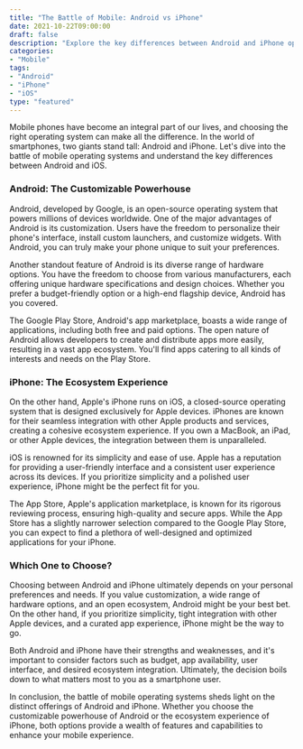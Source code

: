 ```yaml
---
title: "The Battle of Mobile: Android vs iPhone"
date: 2021-10-22T09:00:00
draft: false
description: "Explore the key differences between Android and iPhone operating systems and decide which one is right for you."
categories:
- "Mobile"
tags:
- "Android"
- "iPhone"
- "iOS"
type: "featured"
---
```


Mobile phones have become an integral part of our lives, and choosing the right operating system can make all the difference. In the world of smartphones, two giants stand tall: Android and iPhone. Let's dive into the battle of mobile operating systems and understand the key differences between Android and iOS.

### Android: The Customizable Powerhouse

Android, developed by Google, is an open-source operating system that powers millions of devices worldwide. One of the major advantages of Android is its customization. Users have the freedom to personalize their phone's interface, install custom launchers, and customize widgets. With Android, you can truly make your phone unique to suit your preferences.

Another standout feature of Android is its diverse range of hardware options. You have the freedom to choose from various manufacturers, each offering unique hardware specifications and design choices. Whether you prefer a budget-friendly option or a high-end flagship device, Android has you covered.

The Google Play Store, Android's app marketplace, boasts a wide range of applications, including both free and paid options. The open nature of Android allows developers to create and distribute apps more easily, resulting in a vast app ecosystem. You'll find apps catering to all kinds of interests and needs on the Play Store.

### iPhone: The Ecosystem Experience

On the other hand, Apple's iPhone runs on iOS, a closed-source operating system that is designed exclusively for Apple devices. iPhones are known for their seamless integration with other Apple products and services, creating a cohesive ecosystem experience. If you own a MacBook, an iPad, or other Apple devices, the integration between them is unparalleled.

iOS is renowned for its simplicity and ease of use. Apple has a reputation for providing a user-friendly interface and a consistent user experience across its devices. If you prioritize simplicity and a polished user experience, iPhone might be the perfect fit for you.

The App Store, Apple's application marketplace, is known for its rigorous reviewing process, ensuring high-quality and secure apps. While the App Store has a slightly narrower selection compared to the Google Play Store, you can expect to find a plethora of well-designed and optimized applications for your iPhone.

### Which One to Choose?

Choosing between Android and iPhone ultimately depends on your personal preferences and needs. If you value customization, a wide range of hardware options, and an open ecosystem, Android might be your best bet. On the other hand, if you prioritize simplicity, tight integration with other Apple devices, and a curated app experience, iPhone might be the way to go.

Both Android and iPhone have their strengths and weaknesses, and it's important to consider factors such as budget, app availability, user interface, and desired ecosystem integration. Ultimately, the decision boils down to what matters most to you as a smartphone user.

In conclusion, the battle of mobile operating systems sheds light on the distinct offerings of Android and iPhone. Whether you choose the customizable powerhouse of Android or the ecosystem experience of iPhone, both options provide a wealth of features and capabilities to enhance your mobile experience.
